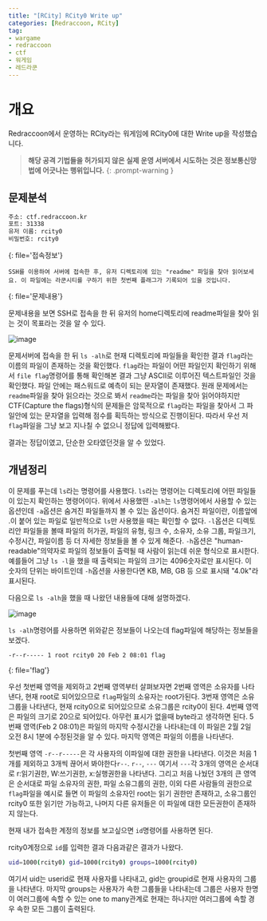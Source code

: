 ```yaml
---
title: "[RCity] RCity0 Write up"
categories: [Redraccoon, RCity]
tag:
- wargame
- redraccoon
- ctf
- 워게임
- 레드라쿤
---
```


# 개요
Redraccoon에서 운영하는 RCity라는 워게임에 RCity0에 대한 Write up을 작성했습니다.


> **해당 공격 기법들을 허가되지 않은 실제 운영 서버에서 시도하는 것은 정보통신망법에 어긋나는 행위입니다.**
{: .prompt-warning }


## 문제분석
```bash
주소: ctf.redraccoon.kr
포트: 31338
유저 이름: rcity0
비밀번호: rcity0
```
{: file='접속정보'}


```
SSH를 이용하여 서버에 접속한 후, 유저 디렉토리에 있는 "readme" 파일을 찾아 읽어보세요. 이 파일에는 라쿤시티를 구하기 위한 첫번째 플래그가 기록되어 있을 것입니다.
```
{: file='문제내용'}

문제내용을 보면 SSH로 접속을 한 뒤 유저의 home디렉토리에 readme파일을 찾아 읽는 것이 목표라는 것을 알 수 있다.

![image](https://Jimin0605.github.io/assets/img/Redraccoon/RCity/4.png)

문제서버에 접속을 한 뒤 `ls -alh`로 현재 디렉토리에 파일들을 확인한 결과 `flag`라는 이름의 파일이 존재하는 것을 확인했다. `flag`라는 파일이 어떤 파일인지 확인하기 위해서 `file flag`명령어를 통해 확인해본 결과 그냥 ASCII로 이루어진 텍스트파일인 것을 확인했다. 파일 안에는 패스워드로 예측이 되는 문자열이 존재했다. 원래 문제에서는 `readme`파일을 찾아 읽으라는 것으로 봐서 `readme`라는 파일을 찾아 읽어야하지만 CTF(Capture the flags)형식의 문제들은 암묵적으로 `flag`라는 파일을 찾아서 그 파일안에 있는 문자열을 입력해 점수를 획득하는 방식으로 진행이된다. 따라서 우선 저 `flag`파일을 그냥 보고 지나칠 수 없으니 정답에 입력해봤다.

결과는 정답이였고, 단순한 오타였던것을 알 수 있었다.


## 개념정리
이 문제를 푸는데 `ls`라는 명령어를 사용했다. `ls`라는 명령어는 디렉토리에 어떤 파일들이 있는지 확인하는 명령어이다. 위에서 사용했떤 `-alh`는 `ls`명령어에서 사용할 수 있는 옵션인데 `-a`옵션은 숨겨진 파일들까지 볼 수 있는 옵션이다. 숨겨진 파일이란, 이름앞에 .이 붙어 있는 파일로 일반적으로 `ls`만 사용했을 때는 확인할 수 없다. `-l`옵션은 디렉토리안 파일들을 볼때 파일의 허가권, 파일의 유형, 링크 수, 소유자, 소유 그룹, 파일크기, 수정시간, 파일이름 등 더 자세한 정보들을 볼 수 있게 해준다. `-h`옵션은 "human-readable"의약자로 파일의 정보들이 출력될 때 사람이 읽는데 쉬운 형식으로 표시한다. 예를들어 그냥 `ls -l`을 했을 때 출력되는 파일의 크기는 4096숫자로만 표시된다. 이 숫자의 단위는 바이트인데 `-h`옵션을 사용한다면 KB, MB, GB 등 으로 표시돼 "4.0k"라 표시된다.


다음으로 `ls -alh`을 했을 때 나왔던 내용들에 대해 설명하겠다.

![image](https://Jimin0605.github.io/assets/img/Redraccoon/RCity/4.png)

`ls -alh`명령어를 사용하면 위와같은 정보들이 나오는데 flag파일에 해당하는 정보들을 보겠다.

```
-r--r----- 1 root rcity0 20 Feb 2 08:01 flag
```
{: file='flag'}

우선 첫번째 영역을 제외하고 2번째 영역부터 살펴보자면 2번째 영역은 소유자를 나타낸다, 현재 root로 되어있으므로 `flag`파일의 소유자는 root가된다. 3번재 영역은 소유그룹을 나타낸다, 현재 rcity0으로 되어있으므로 소유그룹은 rcity0이 된다. 4번째 영역은 파일의 크기로 20으로 되어있다. 아무런 표시가 없을때 byte라고 생각하면 된다. 5번째 영역(Feb 2 08:01)은 파일의 마지막 수정시간을 나타내는데 이 파일은 2월 2일 오전 8시 1분에 수정된것을 알 수 있다. 마지막 영역은 파일의 이름을 나타낸다.
 
첫번째 영역 `-r--r-----`은 각 사용자의 이파일에 대한 권한을 나타낸다. 이것은 처음 1개를 제외하고 3개씩 끊어서 봐야한다`r--`. `r--`, `---` 여기서 `---`각 3개의 영역은 순서대로 r:읽기권한, W:쓰기권한, x:실행권한을 나타낸다. 그리고 처음 나눴던 3개의 큰 영역은 순서대로 파일 소유자의 권한, 파일 소유그룹의 권한, 이외 다른 사람들의 권한으로 `flag`파일을 예시로 들면 이 파일의 소유자인 root는 읽기 권한만 존재하고, 소유그룹인 rcity0 또한 읽기만 가능하고, 나머지 다른 유저들은 이 파일에 대한 모든권한이 존재하지 않는다.

현재 내가 접속한 계정의 정보를 보고싶으면 `id`명령어를 사용하면 된다.

rcity0계정으로 `id`를 입력한 결과 다음과같은 결과가 나왔다.

```bash
uid=1000(rcity0) gid=1000(rcity0) groups=1000(rcity0)
```

여기서 uid는 userid로 현재 사용자를 나타내고, gid는 groupid로 현재 사용자의 그룹을 나타낸다. 마지막 groups는 사용자가 속한 그룹들을 나타내는데 그룹은 사용자 한명이 여러그룹에 속할 수 있는 one to many관계로 현재는 하나지만 여러그룹에 속할 경우 속한 모든 그룹이 출력된다.